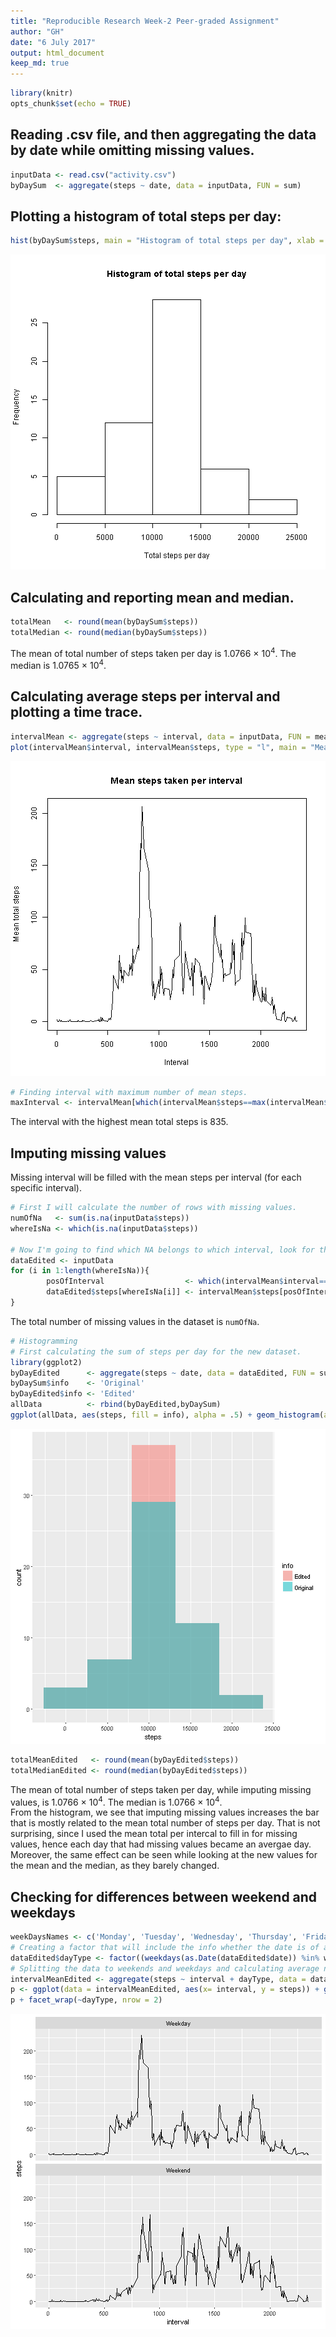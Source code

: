 ```yaml
---
title: "Reproducible Research Week-2 Peer-graded Assignment"
author: "GH"
date: "6 July 2017"
output: html_document
keep_md: true
---
```



```r
library(knitr)
opts_chunk$set(echo = TRUE)
```

## Reading .csv file, and then aggregating the data by date while omitting missing values.


```r
inputData <- read.csv("activity.csv")
byDaySum  <- aggregate(steps ~ date, data = inputData, FUN = sum)
```

## Plotting a histogram of total steps per day:


```r
hist(byDaySum$steps, main = "Histogram of total steps per day", xlab = "Total steps per day")
```

![plot of chunk unnamed-chunk-2](figure/unnamed-chunk-2-1.png)

## Calculating and reporting mean and median.

```r
totalMean   <- round(mean(byDaySum$steps))
totalMedian <- round(median(byDaySum$steps))
```

The mean of total number of steps taken per day is 1.0766 &times; 10<sup>4</sup>. The median is 1.0765 &times; 10<sup>4</sup>.

## Calculating average steps per interval and plotting a time trace.


```r
intervalMean <- aggregate(steps ~ interval, data = inputData, FUN = mean)
plot(intervalMean$interval, intervalMean$steps, type = "l", main = "Mean steps taken per interval", ylab = "Mean total steps", xlab = "Interval")
```

![plot of chunk unnamed-chunk-4](figure/unnamed-chunk-4-1.png)

```r
# Finding interval with maximum number of mean steps.
maxInterval <- intervalMean[which(intervalMean$steps==max(intervalMean$steps)),1]
```

The interval with the highest mean total steps is 835.

## Imputing missing values

Missing interval will be filled with the mean steps per interval (for each specific interval).

```r
# First I will calculate the number of rows with missing values.
numOfNa   <- sum(is.na(inputData$steps))
whereIsNa <- which(is.na(inputData$steps))

# Now I'm going to find which NA belongs to which interval, look for the interval in the means data frame I computed in the previous wtepm and then assign that mean value in the correct interval.
dataEdited <- inputData
for (i in 1:length(whereIsNa)){
        posOfInterval                  <- which(intervalMean$interval==inputData$interval[i]) # Remembering interval to take.
        dataEdited$steps[whereIsNa[i]] <- intervalMean$steps[posOfInterval]                   # Assigning values.
}
```

The total number of missing values in the dataset is `numOfNa`.


```r
# Histogramming
# First calculating the sum of steps per day for the new dataset.
library(ggplot2)
byDayEdited      <- aggregate(steps ~ date, data = dataEdited, FUN = sum)
byDaySum$info    <- 'Original'
byDayEdited$info <- 'Edited'
allData          <- rbind(byDayEdited,byDaySum)
ggplot(allData, aes(steps, fill = info), alpha = .5) + geom_histogram(alpha = 0.5, bins = 5, position = 'identity')
```

![plot of chunk unnamed-chunk-6](figure/unnamed-chunk-6-1.png)

```r
totalMeanEdited   <- round(mean(byDayEdited$steps))
totalMedianEdited <- round(median(byDayEdited$steps))
```
The mean of total number of steps taken per day, while imputing missing values, is 1.0766 &times; 10<sup>4</sup>. The median is 1.0766 &times; 10<sup>4</sup>.  
From the histogram, we see that imputing missing values increases the bar that is mostly related to the mean total number of steps per day. That is not surprising, since I used the mean total per intercal to fill in for missing values, hence each day that had missing values became an avergae day. Moreover, the same effect can be seen while looking at the new values for the mean and the median, as they barely changed.  

## Checking for differences between weekend and weekdays

```r
weekDaysNames <- c('Monday', 'Tuesday', 'Wednesday', 'Thursday', 'Friday')
# Creating a factor that will include the info whether the date is of a weekday or a weekend.
dataEdited$dayType <- factor((weekdays(as.Date(dataEdited$date)) %in% weekDaysNames), levels = c(T,F), labels = c('Weekday','Weekend'))
# Splitting the data to weekends and weekdays and calculating average number of steps per interval for each.
intervalMeanEdited <- aggregate(steps ~ interval + dayType, data = dataEdited, FUN = mean)
p <- ggplot(data = intervalMeanEdited, aes(x= interval, y = steps)) + geom_line()
p + facet_wrap(~dayType, nrow = 2)
```

![plot of chunk unnamed-chunk-7](figure/unnamed-chunk-7-1.png)
